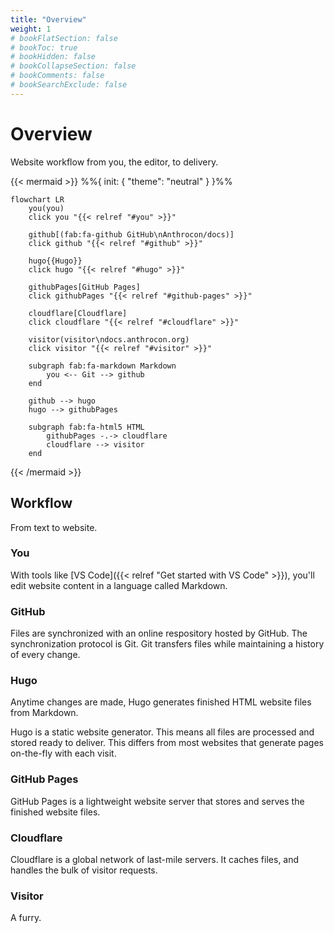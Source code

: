 ```yaml
---
title: "Overview"
weight: 1
# bookFlatSection: false
# bookToc: true
# bookHidden: false
# bookCollapseSection: false
# bookComments: false
# bookSearchExclude: false
---
```


# Overview

Website workflow from you, the editor, to delivery.

{{< mermaid >}}
    %%{
        init: {
            "theme": "neutral"
        }
    }%%

    flowchart LR
        you(you)
        click you "{{< relref "#you" >}}"

        github[(fab:fa-github GitHub\nAnthrocon/docs)]
        click github "{{< relref "#github" >}}"

        hugo{{Hugo}}
        click hugo "{{< relref "#hugo" >}}"

        githubPages[GitHub Pages]
        click githubPages "{{< relref "#github-pages" >}}"

        cloudflare[Cloudflare]
        click cloudflare "{{< relref "#cloudflare" >}}"

        visitor(visitor\ndocs.anthrocon.org)
        click visitor "{{< relref "#visitor" >}}"

        subgraph fab:fa-markdown Markdown
            you <-- Git --> github
        end

        github --> hugo
        hugo --> githubPages

        subgraph fab:fa-html5 HTML
            githubPages -.-> cloudflare
            cloudflare --> visitor
        end
{{< /mermaid >}}

## Workflow

From text to website.

### You

With tools like [VS Code]({{< relref "Get started with VS Code" >}}), you'll edit website content in a language called Markdown.

### GitHub

Files are synchronized with an online respository hosted by GitHub. The synchronization protocol is Git. Git transfers files while maintaining a history of every change.

### Hugo

Anytime changes are made, Hugo generates finished HTML website files from Markdown.

Hugo is a static website generator. This means all files are processed and stored ready to deliver. This differs from most websites that generate pages on-the-fly with each visit.

### GitHub Pages

GitHub Pages is a lightweight website server that stores and serves the finished website files.

### Cloudflare

Cloudflare is a global network of last-mile servers. It caches files, and handles the bulk of visitor requests.

### Visitor

A furry.
